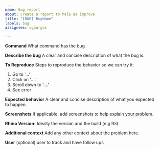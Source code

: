 ```yaml
---
name: Bug report
about: Create a report to help us improve
title: "[BUG] BugName"
labels: bug
assignees: cgburgos

---
```


**Command**
What command has the bug

**Describe the bug**
A clear and concise description of what the bug is.

**To Reproduce**
Steps to reproduce the behavior so we can try it:
1. Go to '...'
2. Click on '....'
3. Scroll down to '....'
4. See error

**Expected behavior**
A clear and concise description of what you expected to happen.

**Screenshots**
If applicable, add screenshots to help explain your problem.

**Rhino Version:**
 Ideally the version and the build (e.g R3)

**Additional context**
Add any other context about the problem here.

**User**
(optional) user to track and have follow ups
